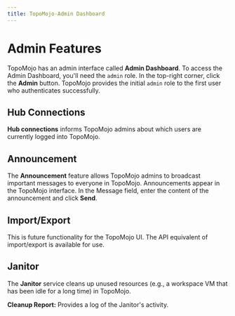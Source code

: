 ```yaml
---
title: TopoMojo-Admin Dashboard
---
```


# Admin Features

TopoMojo has an admin interface called **Admin Dashboard**. To access the Admin Dashboard, you'll need the `admin` role. In the top-right corner, click the **Admin** button. TopoMojo provides the initial `admin` role to the first user who authenticates successfully.

## Hub Connections

**Hub connections** informs TopoMojo admins about which users are currently logged into TopoMojo.

## Announcement

The **Announcement** feature allows TopoMojo admins to broadcast important messages to everyone in TopoMojo. Announcements appear in the TopoMojo interface. In the Message field, enter the content of the announcement and click **Send**.

## Import/Export

This is future functionality for the TopoMojo UI. The API equivalent of import/export is available for use.

## Janitor

The **Janitor** service cleans up unused resources (e.g., a workspace VM that has been idle for a long time) in TopoMojo.

**Cleanup Report:** Provides a log of the Janitor's activity.
